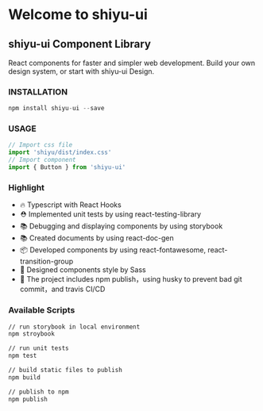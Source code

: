 # Welcome to shiyu-ui

## shiyu-ui Component Library

React components for faster and simpler web development. Build your own design system, or start with shiyu-ui Design.

### INSTALLATION

~~~javascript
npm install shiyu-ui --save
~~~

### USAGE

~~~javascript
// Import css file
import 'shiyu/dist/index.css'
// Import component
import { Button } from 'shiyu-ui'
~~~

### Highlight

* 🔥 Typescript with React Hooks
* ⛑️ Implemented unit tests by using react-testing-library
* 📚 Debugging and displaying components by using storybook
* 📚 Created documents by using react-doc-gen
* 📦 Developed components by using react-fontawesome, react-transition-group
* 🌹 Designed components style by Sass
* 🎉 The project includes npm publish，using husky to prevent bad git commit，and travis CI/CD

### Available Scripts

~~~bash
// run storybook in local environment
npm stroybook

// run unit tests
npm test

// build static files to publish
npm build

// publish to npm
npm publish
~~~